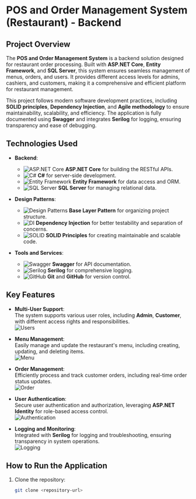 # POS and Order Management System (Restaurant) - Backend

## Project Overview

The **POS and Order Management System** is a backend solution designed for restaurant order processing. Built with **ASP.NET Core**, **Entity Framework**, and **SQL Server**, this system ensures seamless management of menus, orders, and users. It provides different access levels for admins, cashiers, and customers, making it a comprehensive and efficient platform for restaurant management.

This project follows modern software development practices, including **SOLID principles**, **Dependency Injection**, and **Agile methodology** to ensure maintainability, scalability, and efficiency. The application is fully documented using **Swagger** and integrates **Serilog** for logging, ensuring transparency and ease of debugging.

## Technologies Used

- **Backend**:  
  - ![ASP.NET Core](https://img.shields.io/badge/ASP.NET_Core-333333?style=flat&logo=dotnet&logoColor=white) **ASP.NET Core** for building the RESTful APIs.
  - ![C#](https://img.shields.io/badge/C%23-333333?style=flat&logo=csharp&logoColor=white) **C#** for server-side development.
  - ![Entity Framework](https://img.shields.io/badge/Entity_Framework-333333?style=flat&logo=dotnet&logoColor=white) **Entity Framework** for data access and ORM.
  - ![SQL Server](https://img.shields.io/badge/SQL_Server-333333?style=flat&logo=microsoft-sql-server&logoColor=white) **SQL Server** for managing relational data.
  
- **Design Patterns**:  
  - ![Design Patterns](https://img.shields.io/badge/Design_Patterns-333333?style=flat&logo=design&logoColor=white) **Base Layer Pattern** for organizing project structure.
  - ![DI](https://img.shields.io/badge/Dependency_Injection-333333?style=flat&logo=dependencyinjection&logoColor=white) **Dependency Injection** for better testability and separation of concerns.
  - ![SOLID](https://img.shields.io/badge/SOLID_Principles-333333?style=flat&logo=dotnet&logoColor=white) **SOLID Principles** for creating maintainable and scalable code.
  
- **Tools and Services**:  
  - ![Swagger](https://img.shields.io/badge/Swagger-333333?style=flat&logo=swagger&logoColor=white) **Swagger** for API documentation.
  - ![Serilog](https://img.shields.io/badge/Serilog-333333?style=flat&logo=serilog&logoColor=white) **Serilog** for comprehensive logging.
  - ![GitHub](https://img.shields.io/badge/GitHub-333333?style=flat&logo=github&logoColor=white) **Git** and **GitHub** for version control.
  
## Key Features

- **Multi-User Support**:  
  The system supports various user roles, including **Admin**, **Customer**, with different access rights and responsibilities.  
  ![Users](https://img.shields.io/badge/Multi_User_Support-333333?style=flat&logo=users&logoColor=white)

- **Menu Management**:  
  Easily manage and update the restaurant's menu, including creating, updating, and deleting items.  
  ![Menu](https://img.shields.io/badge/Menu_Management-333333?style=flat&logo=restaurant&logoColor=white)

- **Order Management**:  
  Efficiently process and track customer orders, including real-time order status updates.  
  ![Order](https://img.shields.io/badge/Order_Management-333333?style=flat&logo=order&logoColor=white)

- **User Authentication**:  
  Secure user authentication and authorization, leveraging **ASP.NET Identity** for role-based access control.  
  ![Authentication](https://img.shields.io/badge/Authentication-333333?style=flat&logo=key&logoColor=white)

- **Logging and Monitoring**:  
  Integrated with **Serilog** for logging and troubleshooting, ensuring transparency in system operations.  
  ![Logging](https://img.shields.io/badge/Logging-333333?style=flat&logo=logstash&logoColor=white)

## How to Run the Application

1. Clone the repository:  
   ```bash
   git clone <repository-url>
